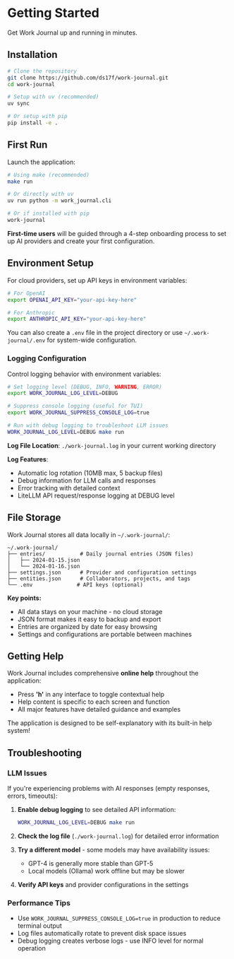 # Getting Started

Get Work Journal up and running in minutes.

## Installation

```bash
# Clone the repository
git clone https://github.com/ds17f/work-journal.git
cd work-journal

# Setup with uv (recommended)
uv sync

# Or setup with pip
pip install -e .
```

## First Run

Launch the application:

```bash
# Using make (recommended)
make run

# Or directly with uv
uv run python -m work_journal.cli

# Or if installed with pip
work-journal
```

**First-time users** will be guided through a 4-step onboarding process to set up AI providers and create your first configuration.

## Environment Setup

For cloud providers, set up API keys in environment variables:

```bash
# For OpenAI
export OPENAI_API_KEY="your-api-key-here"

# For Anthropic  
export ANTHROPIC_API_KEY="your-api-key-here"
```

You can also create a `.env` file in the project directory or use `~/.work-journal/.env` for system-wide configuration.

### Logging Configuration

Control logging behavior with environment variables:

```bash
# Set logging level (DEBUG, INFO, WARNING, ERROR)
export WORK_JOURNAL_LOG_LEVEL=DEBUG

# Suppress console logging (useful for TUI)
export WORK_JOURNAL_SUPPRESS_CONSOLE_LOG=true

# Run with debug logging to troubleshoot LLM issues
WORK_JOURNAL_LOG_LEVEL=DEBUG make run
```

**Log File Location**: `./work-journal.log` in your current working directory

**Log Features**:
- Automatic log rotation (10MB max, 5 backup files)
- Debug information for LLM calls and responses
- Error tracking with detailed context
- LiteLLM API request/response logging at DEBUG level

## File Storage

Work Journal stores all data locally in `~/.work-journal/`:

```
~/.work-journal/
├── entries/           # Daily journal entries (JSON files)
│   ├── 2024-01-15.json
│   └── 2024-01-16.json
├── settings.json      # Provider and configuration settings
├── entities.json      # Collaborators, projects, and tags
└── .env              # API keys (optional)
```

**Key points:**
- All data stays on your machine - no cloud storage
- JSON format makes it easy to backup and export
- Entries are organized by date for easy browsing
- Settings and configurations are portable between machines

## Getting Help

Work Journal includes comprehensive **online help** throughout the application:

- Press **'h'** in any interface to toggle contextual help
- Help content is specific to each screen and function
- All major features have detailed guidance and examples

The application is designed to be self-explanatory with its built-in help system!

## Troubleshooting

### LLM Issues

If you're experiencing problems with AI responses (empty responses, errors, timeouts):

1. **Enable debug logging** to see detailed API information:
   ```bash
   WORK_JOURNAL_LOG_LEVEL=DEBUG make run
   ```

2. **Check the log file** (`./work-journal.log`) for detailed error information

3. **Try a different model** - some models may have availability issues:
   - GPT-4 is generally more stable than GPT-5
   - Local models (Ollama) work offline but may be slower

4. **Verify API keys** and provider configurations in the settings

### Performance Tips

- Use `WORK_JOURNAL_SUPPRESS_CONSOLE_LOG=true` in production to reduce terminal output
- Log files automatically rotate to prevent disk space issues
- Debug logging creates verbose logs - use INFO level for normal operation
